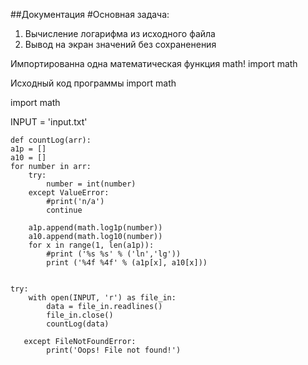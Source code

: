 ##Документация 
#Основная задача: 

1. Вычисление логарифма из исходного файла
2. Вывод на экран значений без сохраненения

Импортированна одна математическая функция  math!
import math

Исходный код программы
import math

import math

INPUT = 'input.txt'

    def countLog(arr):
    a1p = []
    a10 = []
    for number in arr:
        try:
            number = int(number)
        except ValueError:
            #print('n/a')
            continue

        a1p.append(math.log1p(number))
        a10.append(math.log10(number))
        for x in range(1, len(a1p)):
        	#print ('%s %s' % ('ln','lg'))
        	print ('%4f %4f' % (a1p[x], a10[x]))


    try:
    	with open(INPUT, 'r') as file_in:
    		data = file_in.readlines()
    		file_in.close()
    		countLog(data)

       except FileNotFoundError:
    		print('Oops! File not found!')

